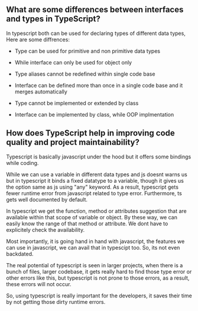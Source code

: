 ## What are some differences between interfaces and types in TypeScript?

In typescript both can be used for declaring types of different data types, Here are some diffrences:

* Type can be used for primitive and non primitive data types
* While interface can only be used for object only

* Type aliases cannot be redefined within single code base
* Interface can be defined more than once in a single code base and it merges automatically

* Type cannot be implemented or extended by class
* Interface can be implemented by class, while OOP implmentation


## How does TypeScript help in improving code quality and project maintainability?

Typescript is basically javascript under the hood but it offers some bindings while coding.

While we can use a variable in different data types and js doesnt warns us but in typescript it binds a fixed datatype
to a variable, though it gives us the option same as js using "any" keyword. As a result, typescript gets fewer runtime error
from javascript related to type error. Furthermore, ts gets well documented by default.

In typescript we get the function, method or attributes suggestion that are available within that scope of variable or object. By these 
way, we can easily know the range of that method or attribute. We dont have to explicitely check the availability.

Most importantly, it is going hand in hand with javascript, the features we can use in javascript, we can avail that in typescipt too.
So, its not even backdated.

The real potential of typescript is seen in larger projects, when there is a bunch of files, larger codebase, it gets really hard to 
find those type error or other errors like this, but typescript is not prone to those errors, as a result, these errors will not occur.

So, using typescript is really important for the developers, it saves their time by not getting those dirty runtime errors.





